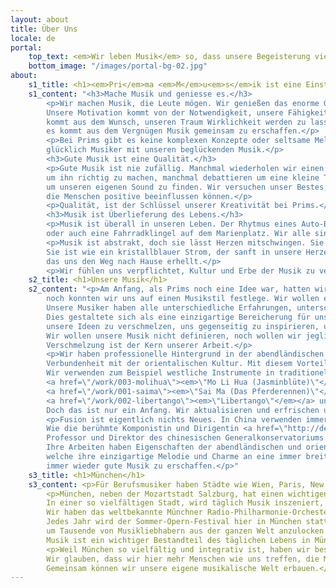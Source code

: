```yaml
---
layout: about
title: Über Uns
locale: de
portal:
    top_text: <em>Wir leben Musik</em> so, dass unsere Begeisterung viele Träume wahr werden lässt.
    bottom_image: "/images/portal-bg-02.jpg"
about:
    s1_title: <h1><em>Pri</em>ma <em>M</em>u<em>s</em>ik ist eine Einstellung.</h1>
    s1_content: "<h3>Mache Musik und geniesse es.</h3>
        <p>Wir machen Musik, die Leute mögen. Wir genießen das enorme Glück, das es uns bringt.
        Unsere Motivation kommt von der Notwendigkeit, unsere Fähigkeiten zu perfektionieren,
        kommt aus dem Wunsch, unseren Traum Wirklichkeit werden zu lassen, aber am wichtigsten ist:
        es kommt aus dem Vergnügen Musik gemeinsam zu erschaffen.</p>
        <p>Bei Prims gibt es keine komplexen Konzepte oder seltsame Melodien, wir sind einfach eine Gruppe
        glücklich Musiker mit unseren beglückenden Musik.</p>
        <h3>Gute Musik ist eine Qualität.</h3>
        <p>Gute Musik ist nie zufällig. Manchmal wiederholen wir einen Rhythmus immer wieder und wieder,
        um ihn richtig zu machen, manchmal debattieren um eine kleine Tonhöhe, manchmal überlegen wir stundenlang,
        um unseren eigenen Sound zu finden. Wir versuchen unser Bestes, um Musikstücke voller Vitalität zu erschaffen,
        die Menschen positive beeinflussen können.</p>
        <p>Qualität, ist der Schlüssel unserer Kreativität bei Prims.</p>
        <h3>Musik ist Überlieferung des Lebens.</h3>
        <p>Musik ist überall in unseren Leben. Der Rhytmus eines Auto-Blinkers, das Rascheln einer Zeitung im Bistro nebenan,
        oder auch eine Fahrradklingel auf dem Marienplatz. Wir alle sind Teil dieser Musik, Spieler unserer \"City Symphonie\".</p>
        <p>Musik ist abstrakt, doch sie lässt Herzen mitschwingen. Sie ist nicht augenscheinlich, nicht so spezifisch wie Bilder.
        Sie ist wie ein kristallblauer Strom, der sanft in unsere Herzen fließt und uns Trost gibt. Oder eine funkelndes Nachtlicht,
        das uns den Weg nach Hause erhellt.</p>
        <p>Wir fühlen uns verpflichtet, Kultur und Erbe der Musik zu verbreiten.</p>"
    s2_title: <h1>Unsere Musik</h1>
    s2_content: "<p>Am Anfang, als Prims noch eine Idee war, hatten wir keine sehr klaren Ziele,
        noch konnten wir uns auf einen Musikstil festlege. Wir wollen einfach nur etwas \"Anderes\" machen.
        Unsere Musiker haben alle unterschiedliche Erfahrungen, unterschiedlichen kulturellen Hintergründe.
        Dies gestaltete sich als eine einzigartige Bereicherung für uns. Wir hatten die Möglichkeit,
        unsere Ideen zu verschmelzen, uns gegenseitig zu inspirieren, unseren eigenen Stil zu finden.
        Wir wollen unsere Musik nicht definieren, noch wollen wir jeglichen vorhandenen Musikstil auszuschließen:
        Verschmelzung ist der Kern unserer Arbeit.</p>
        <p>Wir haben professionelle Hintergrund in der abendländischen Musik und eine emotionale ethnische
        Verbundenheit mit der orientalischen Kultur. Mit diesem Vorteil beginnen wir einige unserer Ideen.
        Wir verwenden zum Beispiel westliche Instrumente in traditionellen chinesischen Musikstücken wie
        <a href=\"/work/003-molihua\"><em>\"Mo Li Hua (Jasminblüte)\"</em></a>,
        <a href=\"/work/001-saima\"><em>\"Sai Ma (Das Pferderennen)\"</em></a>, und integrieren orientalische Gefühle in westliche Klassiker wie
        <a href=\"/work/002-libertango\"><em>\"Libertango\"</em></a> und \"Tico Tico\". Werke im Sinne der Fusion von chinesischen und westlichen Musikstile entstehen auf natürliche Weise.
        Doch das ist nur ein Anfang. Wir aktualisieren und erfrischen unsere Konzepte ständig, um weitere Werke dieser Art an die Öffentlichkeit zu bringen.</p>
        <p>Fusion ist eigentlich nichts Neues. In China verwenden immer mehr Komponisten abendländische Elemente in ihren Werken.
        Wie die berühmte Komponistin und Dirigentin <a href=\"http://de.wikipedia.org/wiki/Tan_Dun\" target=\"_blank\"><em>Tan Dun</em></a>,
        Professor und Direktor des chinesischen Generalkonservatoriums der Musik <a href=\"http://de.wikipedia.org/wiki/Ye_Xiaogang\" target=\"_blank\"><em>Ye Xiaogang</em></a>.
        Ihre Arbeiten haben Eigenschaften der abendländischen und orientalischen Musik und sind verbunden mit modernen Interpretationstechniken,
        welche ihre einzigartige Melodie und Charme an eine immer breiter werdende Öffentlichkeit bringen. Teilweise inspiriert sie uns, teilweise ermutigt sie uns,
        immer wieder gute Musik zu erschaffen.</p>"
    s3_title: <h1>München</h1>
    s3_content: <p>Für Berufsmusiker haben Städte wie Wien, Paris, New York, München, London, Moskau, etc. eine ganz besondere Bedeutung.</p>
        <p>München, neben der Mozartstadt Salzburg, hat einen wichtigen Platz in der Welt der klassischen Musik.
        In einer so vielfältigen Stadt, wird täglich Musik inszeniert, ob klassisch, modern, Jazz oder Volksmusik.
        Wir haben das weltbekannte Münchner Radio-Philharmonie-Orchester, des Bayerischen Rundfunks, und die Bayerische Staatsoper.
        Jedes Jahr wird der Sommer-Opern-Festival hier in München stattfinden. In nur 35 Tagen werden rund 20 verschiedene Opern inszeniert,
        um Tausende von Musikliebhabern aus der ganzen Welt anzulocken. In München, jede Straße, Kirche oder Burg ist in Resonanz mit allen Arten von Melodien.
        Musik ist ein wichtiger Bestandteil des täglichen Lebens in München.</p>
        <p>Weil München so vielfältig und integrativ ist, haben wir beschlossen, das Prims Studio genau hier zu gründen.
        Wir glauben, dass wir hier mehr Menschen wie uns treffen, die Musik mit Liebe begegnen.
        Gemeinsam können wir unsere eigene musikalische Welt erbauen.</p>
---
```


